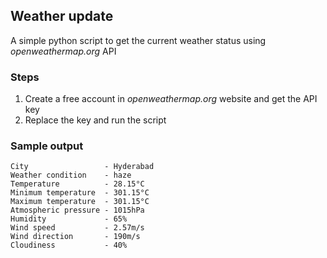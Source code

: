 ## Weather update
A simple python script to get the current weather status using <i>openweathermap.org</i> API

### Steps
1. Create a free account in <i>openweathermap.org</i> website and get the API key
2. Replace the key and run the script

### Sample output 
````
City                 - Hyderabad
Weather condition    - haze
Temperature          - 28.15°C
Minimum temperature  - 301.15°C
Maximum temperature  - 301.15°C
Atmospheric pressure - 1015hPa
Humidity             - 65%
Wind speed           - 2.57m/s
Wind direction       - 190m/s
Cloudiness           - 40%
````
